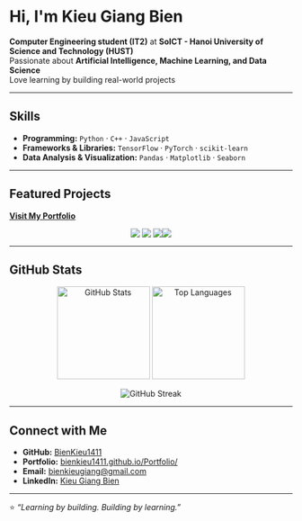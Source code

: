 # Hi, I'm Kieu Giang Bien  

**Computer Engineering student (IT2)** at **SoICT - Hanoi University of Science and Technology (HUST)**  
Passionate about **Artificial Intelligence, Machine Learning, and Data Science**  
Love learning by building real-world projects  

---

## Skills  

- **Programming:** `Python` · `C++` · `JavaScript`  
- **Frameworks & Libraries:** `TensorFlow` · `PyTorch` · `scikit-learn`  
- **Data Analysis & Visualization:** `Pandas` · `Matplotlib` · `Seaborn`  

---

## Featured Projects  

**[Visit My Portfolio](https://bienkieu1411.github.io/Portfolio/)**  

<div style="text-align: center;">
  <a href="https://github.com/chopbong/kanbask" style="display: inline-block; vertical-align: top;">
    <img src="https://github-readme-stats.vercel.app/api/pin/?username=chopbong&repo=kanbask&theme=tokyonight" />
  </a>
  <a href="https://github.com/BienKieu1411/RL4Games" style="display: inline-block; vertical-align: top;">
    <img src="https://github-readme-stats.vercel.app/api/pin/?username=BienKieu1411&repo=RL4Games&theme=tokyonight" />
  </a>
  <a href="https://github.com/BienKieu1411/CalmMind" style="display: inline-block; vertical-align: top;">
    <img src="https://github-readme-stats.vercel.app/api/pin/?username=BienKieu1411&repo=CalmMind&theme=tokyonight" />
  <a href="https://github.com/BienKieu1411/Project_AI_20242" style="display: inline-block; vertical-align: top;">
    <img src="https://github-readme-stats.vercel.app/api/pin/?username=BienKieu1411&repo=Project_AI_20242&theme=tokyonight&cache_seconds=0" />
  </a>

</div>


---

## GitHub Stats  

<p align="center">
  <img src="https://github-readme-stats.vercel.app/api?username=BienKieu1411&show_icons=true&theme=tokyonight" alt="GitHub Stats" height="165"/>
  <img src="https://github-readme-stats.vercel.app/api/top-langs/?username=BienKieu1411&layout=compact&theme=tokyonight" alt="Top Languages" height="165"/>
</p>

<p align="center">
  <img src="https://github-readme-streak-stats.herokuapp.com?user=BienKieu1411&theme=tokyonight&hide_border=false" alt="GitHub Streak"/>
</p>


---

## Connect with Me  

- **GitHub:** [BienKieu1411](https://github.com/BienKieu1411)  
- **Portfolio:** [bienkieu1411.github.io/Portfolio/](https://bienkieu1411.github.io/Portfolio/)  
- **Email:** [bienkieugiang@gmail.com](mailto:bienkieugiang@gmail.com)  
- **LinkedIn:** [Kieu Giang Bien](https://vn.linkedin.com/in/giang-bi%C3%AAn-ki%E1%BB%81u-bbb288337)  

---

⭐ *“Learning by building. Building by learning.”*  

